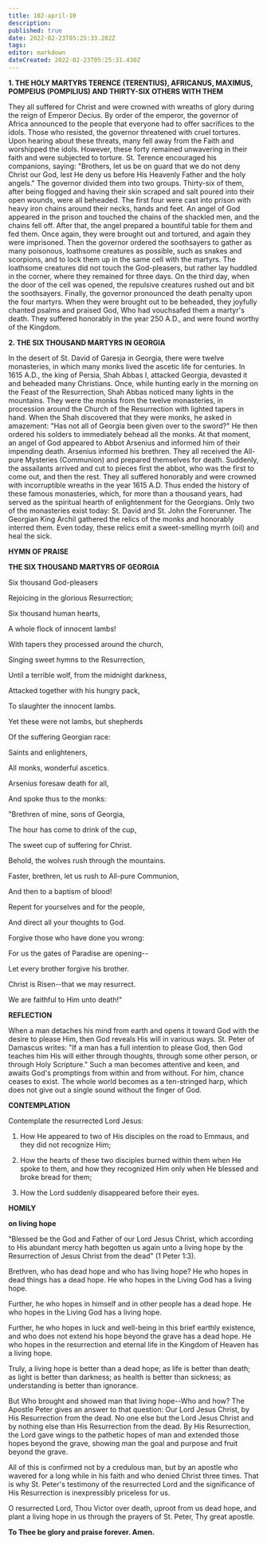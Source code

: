 ```yaml
---
title: 102-april-10
description: 
published: true
date: 2022-02-23T05:25:33.282Z
tags: 
editor: markdown
dateCreated: 2022-02-23T05:25:31.430Z
---
```



**1. THE HOLY MARTYRS TERENCE (TERENTIUS), AFRICANUS, MAXIMUS, POMPEIUS (POMPILIUS) AND THIRTY-SIX OTHERS WITH THEM**

They all suffered for Christ and were crowned with wreaths of glory during the reign of Emperor Decius. By order of the emperor, the governor of Africa announced to the people that everyone had to offer sacrifices to the idols. Those who resisted, the governor threatened with cruel tortures. Upon hearing about these threats, many fell away from the Faith and worshipped the idols. However, these forty remained unwavering in their faith and were subjected to torture. St. Terence encouraged his companions, saying: "Brothers, let us be on guard that we do not deny Christ our God, lest He deny us before His Heavenly Father and the holy angels." The governor divided them into two groups. Thirty-six of them, after being flogged and having their skin scraped and salt poured into their open wounds, were all beheaded. The first four were cast into prison with heavy iron chains around their necks, hands and feet. An angel of God appeared in the prison and touched the chains of the shackled men, and the chains fell off. After that, the angel prepared a bountiful table for them and fed them. Once again, they were brought out and tortured, and again they were imprisoned. Then the governor ordered the soothsayers to gather as many poisonous, loathsome creatures as possible, such as snakes and scorpions, and to lock them up in the same cell with the martyrs. The loathsome creatures did not touch the God-pleasers, but rather lay huddled in the corner, where they remained for three days. On the third day, when the door of the cell was opened, the repulsive creatures rushed out and bit the soothsayers. Finally, the governor pronounced the death penalty upon the four martyrs. When they were brought out to be beheaded, they joyfully chanted psalms and praised God, Who had vouchsafed them a martyr's death. They suffered honorably in the year 250 A.D., and were found worthy of the Kingdom.

**2. THE SIX THOUSAND MARTYRS IN GEORGIA**

In the desert of St. David of Garesja in Georgia, there were twelve monasteries, in which many monks lived the ascetic life for centuries. In 1615 A.D., the king of Persia, Shah Abbas I, attacked Georgia, devasted it and beheaded many Christians. Once, while hunting early in the morning on the Feast of the Resurrection, Shah Abbas noticed many lights in the mountains. They were the monks from the twelve monasteries, in procession around the Church of the Resurrection with lighted tapers in hand. When the Shah discovered that they were monks, he asked in amazement: "Has not all of Georgia been given over to the sword?" He then ordered his solders to immediately behead all the monks. At that moment, an angel of God appeared to Abbot Arsenius and informed him of their impending death. Arsenius informed his brethren. They all received the All-pure Mysteries (Communion) and prepared themselves for death. Suddenly, the assailants arrived and cut to pieces first the abbot, who was the first to come out, and then the rest. They all suffered honorably and were crowned with incorruptible wreaths in the year 1615 A.D. Thus ended the history of these famous monasteries, which, for more than a thousand years, had served as the spiritual hearth of enlightenment for the Georgians. Only two of the monasteries exist today: St. David and St. John the Forerunner. The Georgian King Archil gathered the relics of the monks and honorably interred them. Even today, these relics emit a sweet-smelling myrrh (oil) and heal the sick.



**HYMN OF PRAISE**

**THE SIX THOUSAND MARTYRS OF GEORGIA**

Six thousand God-pleasers

Rejoicing in the glorious Resurrection;

Six thousand human hearts,

A whole flock of innocent lambs!

With tapers they processed around the church,

Singing sweet hymns to the Resurrection,

Until a terrible wolf, from the midnight darkness,

Attacked together with his hungry pack,

To slaughter the innocent lambs.

Yet these were not lambs, but shepherds

Of the suffering Georgian race:

Saints and enlighteners,

All monks, wonderful ascetics.

Arsenius foresaw death for all,

And spoke thus to the monks:

"Brethren of mine, sons of Georgia,

The hour has come to drink of the cup,

The sweet cup of suffering for Christ.

Behold, the wolves rush through the mountains.

Faster, brethren, let us rush to All-pure Communion,

And then to a baptism of blood!

Repent for yourselves and for the people,

And direct all your thoughts to God.

Forgive those who have done you wrong:

For us the gates of Paradise are opening--

Let every brother forgive his brother.

Christ is Risen--that we may resurrect.

We are faithful to Him unto death!"


**REFLECTION**

When a man detaches his mind from earth and opens it toward God with the desire to please Him, then God reveals His will in various ways. St. Peter of Damascus writes: "If a man has a full intention to please God, then God teaches him His will either through thoughts, through some other person, or through Holy Scripture." Such a man becomes attentive and keen, and awaits God's promptings from within and from without. For him, chance ceases to exist. The whole world becomes as a ten-stringed harp, which does not give out a single sound without the finger of God.

**CONTEMPLATION**

Contemplate the resurrected Lord Jesus:

1.  How He appeared to two of His disciples on the road to Emmaus, and they did not recognize Him;


1.  How the hearts of these two disciples burned within them when He spoke to them, and how they recognized Him only when He blessed and broke bread for them;

1.  How the Lord suddenly disappeared before their eyes.



**HOMILY**

**on living hope**

"Blessed be the God and Father of our Lord Jesus Christ, which according to His abundant mercy hath begotten us again unto a living hope by the Resurrection of Jesus Christ from the dead" (1 Peter 1:3).

Brethren, who has dead hope and who has living hope? He who hopes in dead things has a dead hope. He who hopes in the Living God has a living hope.

Further, he who hopes in himself and in other people has a dead hope. He who hopes in the Living God has a living hope.

Further, he who hopes in luck and well-being in this brief earthly existence, and who does not extend his hope beyond the grave has a dead hope. He who hopes in the resurrection and eternal life in the Kingdom of Heaven has a living hope.

Truly, a living hope is better than a dead hope; as life is better than death; as light is better than darkness; as health is better than sickness; as understanding is better than ignorance.

But Who brought and showed man that living hope--Who and how? The Apostle Peter gives an answer to that question: Our Lord Jesus Christ, by His Resurrection from the dead. No one else but the Lord Jesus Christ and by nothing else than His Resurrection from the dead. By His Resurrection, the Lord gave wings to the pathetic hopes of man and extended those hopes beyond the grave, showing man the goal and purpose and fruit beyond the grave.

All of this is confirmed not by a credulous man, but by an apostle who wavered for a long while in his faith and who denied Christ three times. That is why St. Peter's testimony of the resurrected Lord and the significance of His Resurrection is inexpressibly priceless for us.

O resurrected Lord, Thou Victor over death, uproot from us dead hope, and plant a living hope in us through the prayers of St. Peter, Thy great apostle.

**To Thee be glory and praise forever. Amen.**

 

